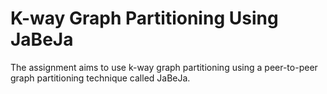 # K-way Graph Partitioning Using JaBeJa

The assignment aims to use k-way graph partitioning using a peer-to-peer graph partitioning technique called JaBeJa. 
